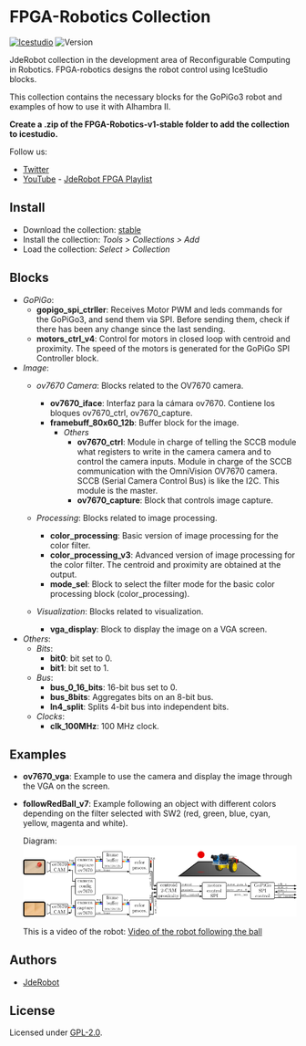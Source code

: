 # FPGA-Robotics Collection

[![Icestudio](https://img.shields.io/badge/collection-icestudio-blue.svg)](https://github.com/FPGAwars/icestudio)
![Version](https://img.shields.io/badge/version-v1.0-orange.svg)

JdeRobot collection in the development area of Reconfigurable Computing in Robotics. FPGA-robotics  designs the robot control using IceStudio blocks.

This collection contains the necessary blocks for the GoPiGo3 robot and examples of how to use it with Alhambra II.

**Create a .zip of the FPGA-Robotics-v1-stable folder to add the collection to icestudio.**

Follow us:

 * [Twitter](https://twitter.com/JdeRobot)
 * [YouTube](https://www.youtube.com/channel/UCgmUgpircYAv_QhLQziHJOQ/) - [JdeRobot FPGA Playlist](https://youtube.com/playlist?list=PLGlX46StCA-S-c_dXHtn4Qiod5_lQgYn-)

## Install

* Download the collection: [stable](https://github.com/Obijuan/Academia-Jedi-Hw/archive/v1.0.zip)
* Install the collection: *Tools > Collections > Add*
* Load the collection: *Select > Collection*

## Blocks
* *GoPiGo*:
	* **gopigo_spi_ctrller**: Receives Motor PWM and leds commands for the GoPiGo3, and send them via SPI. Before sending them, check if there has been any change since the last sending.
	* **motors_ctrl_v4**: Control for motors in closed loop with centroid and proximity. The speed of the motors is generated for the GoPiGo SPI Controller block. 
* *Image*:
	* *ov7670 Camera*: Blocks related to the OV7670 camera.
		* **ov7670_iface**: Interfaz para la cámara ov7670. Contiene los bloques ov7670_ctrl, ov7670_capture.
		* **framebuff_80x60_12b**: Buffer block for the image.
			* *Others*
				* **ov7670_ctrl**: Module in charge of telling the SCCB module what registers to write in the camera camera and to control the camera inputs. Module in charge of the SCCB communication with the OmniVision OV7670 camera. SCCB (Serial Camera Control Bus) is like the I2C. This module is the master.
				* **ov7670_capture**: Block that controls image capture.
		
	* *Processing*: Blocks related to image processing.
		* **color_processing**: Basic version of image processing for the color filter.
		* **color_processing_v3**: Advanced version of image processing for the color filter. The centroid and proximity are obtained at the output.
		* **mode_sel**: Block to select the filter mode for the basic color processing block (color_processing). 
	* *Visualization*: Blocks related to visualization. 
		* **vga_display**: Block to display the image on a VGA screen.
* *Others*:
	* *Bits*:
		* **bit0**: bit set to 0.
		* **bit1**: bit set to 1.
	* *Bus*:
		* **bus_0_16_bits**: 16-bit bus set to 0.
		* **bus_8bits**: Aggregates bits on an 8-bit bus.
		* **In4_split**: Splits 4-bit bus into independent bits.
	* *Clocks*:
		* **clk_100MHz**: 100 MHz clock.
	
## Examples
* **ov7670_vga**: Example to use the camera and display the image through the VGA on the screen.
* **followRedBall_v7**: Example following an object with different colors depending on the filter selected with SW2 (red, green, blue, cyan, yellow, magenta and white).  
 
    Diagram:
  ![Diagram of followRedBall_v7](color_proc_2cam_bg.png)

   This is a video of the robot:
   [Video of the robot following the ball](https://youtu.be/rbdQ36ZJ7Lo)

## Authors
* [JdeRobot](https://github.com/JdeRobot/FPGA-robotics)

## License

Licensed under [GPL-2.0](https://opensource.org/licenses/GPL-2.0).
